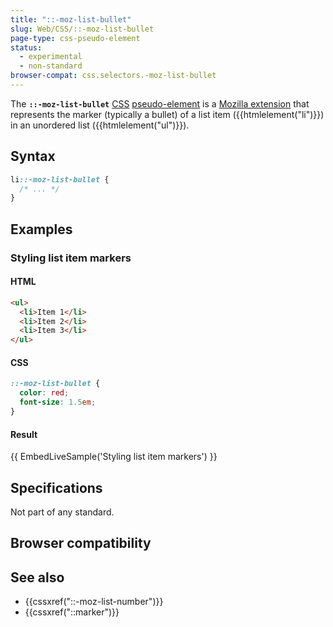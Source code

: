 ```yaml
---
title: "::-moz-list-bullet"
slug: Web/CSS/::-moz-list-bullet
page-type: css-pseudo-element
status:
  - experimental
  - non-standard
browser-compat: css.selectors.-moz-list-bullet
---
```




The **`::-moz-list-bullet`** [CSS](/Web/CSS) [pseudo-element](/Web/CSS/Pseudo-elements) is a [Mozilla extension](/Web/CSS/Mozilla_Extensions) that represents the marker (typically a bullet) of a list item ({{htmlelement("li")}}) in an unordered list ({{htmlelement("ul")}}).

## Syntax

```css
li::-moz-list-bullet {
  /* ... */
}
```

## Examples

### Styling list item markers

#### HTML

```html
<ul>
  <li>Item 1</li>
  <li>Item 2</li>
  <li>Item 3</li>
</ul>
```

#### CSS

```css
::-moz-list-bullet {
  color: red;
  font-size: 1.5em;
}
```

#### Result

{{ EmbedLiveSample('Styling list item markers') }}

## Specifications

Not part of any standard.

## Browser compatibility



## See also

- {{cssxref("::-moz-list-number")}}
- {{cssxref("::marker")}}
